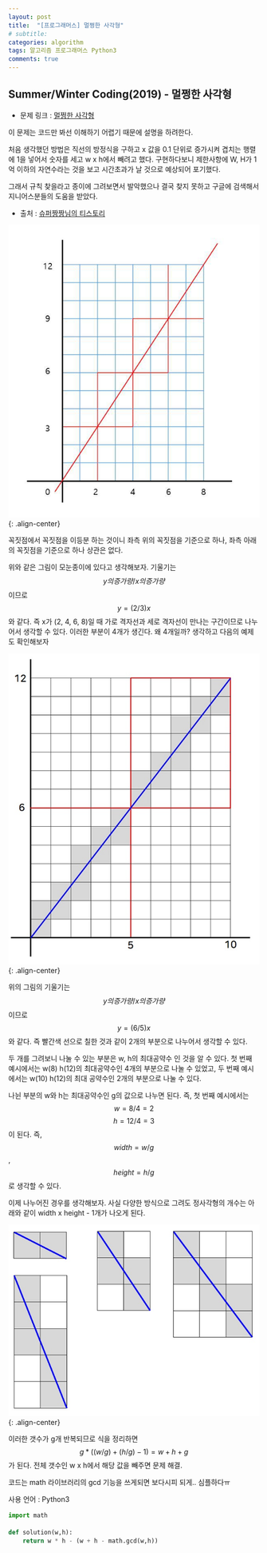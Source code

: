 ```yaml
---
layout: post
title:  "[프로그래머스] 멀쩡한 사각형"
# subtitle: 
categories: algorithm
tags: 알고리즘 프로그래머스 Python3
comments: true
---
```


## Summer/Winter Coding(2019) - 멀쩡한 사각형

* 문제 링크 : [멀쩡한 사각형](https://programmers.co.kr/learn/courses/30/lessons/62048)

이 문제는 코드만 봐선 이해하기 어렵기 때문에 설명을 하려한다.  

처음 생각했던 방법은 직선의 방정식을 구하고 x 값을 0.1 단위로 증가시켜 겹치는 행렬에 1을 넣어서 숫자를 세고 w x h에서 빼려고 했다.
구현하다보니 제한사항에 W, H가 1억 이하의 자연수라는 것을 보고 시간초과가 날 것으로 예상되어 포기했다.  

그래서 규칙 찾을라고 종이에 그려보면서 발악했으나 결국 찾지 못하고 구글에 검색해서 지니어스분들의 도움을 받았다.  

* 출처 : [슈퍼짱짱님의 티스토리](https://leedakyeong.tistory.com/entry/%ED%94%84%EB%A1%9C%EA%B7%B8%EB%9E%98%EB%A8%B8%EC%8A%A4-%EB%A9%80%EC%A9%A1%ED%95%9C-%EC%82%AC%EA%B0%81%ED%98%95-in-python)

![](/assets/img/20200517/1.jpg){: .align-center}  

꼭짓점에서 꼭짓점을 이등분 하는 것이니 좌측 위의 꼭짓점을 기준으로 하나, 좌측 아래의 꼭짓점을 기준으로 하나 상관은 없다.  

위와 같은 그림이 모눈종이에 있다고 생각해보자. 기울기는 $$ y의 증가량 / x의 증가량 $$  이므로 $$ y = (2/3)x $$와 같다. 즉 x가 (2, 4, 6, 8)일 때 가로 격자선과 세로 격자선이 만나는 구간이므로 나누어서 생각할 수 있다. 이러한 부분이 4개가 생긴다. 왜 4개일까? 생각하고 다음의 예제도 확인해보자

![](/assets/img/20200517/2.jpg){: .align-center}

위의 그림의 기울기는 $$ y의 증가량 / x의 증가량 $$ 이므로 $$ y = (6/5)x $$와 같다. 즉 빨간색 선으로 칠한 것과 같이 2개의 부분으로 나누어서 생각할 수 있다.

두 개를 그려보니 나눌 수 있는 부분은 w, h의 최대공약수 인 것을 알 수 있다. 첫 번째 예시에서는 w(8) h(12)의 최대공약수인 4개의 부분으로 나눌 수 있었고, 두 번째 예시에서는 w(10) h(12)의 최대 공약수인 2개의 부분으로 나눌 수 있다.

나뉜 부분의 w와 h는 최대공약수인 g의 값으로 나누면 된다. 즉, 첫 번째 예시에서는 $$ w = 8/4 = 2 $$ $$ h = 12/4 = 3 $$이 된다. 즉, $$ width = w/g $$, $$ height = h/g $$로 생각할 수 있다.


이제 나누어진 경우를 생각해보자. 사실 다양한 방식으로 그려도 정사각형의 개수는 아래와 같이 width x height - 1개가 나오게 된다.

![](/assets/img/20200517/3.jpg){: .align-center}

이러한 갯수가 g개 반복되므로 식을 정리하면 $$ g * ((w/g) + (h/g) -1) = w + h + g $$가 된다. 전체 갯수인 w x h에서 해당 값을 빼주면 문제 해결.


코드는 math 라이브러리의 gcd 기능을 쓰게되면 보다시피 되게.. 심플하다ㅠ


사용 언어 : Python3

```python
import math

def solution(w,h):
    return w * h - (w + h - math.gcd(w,h))
```